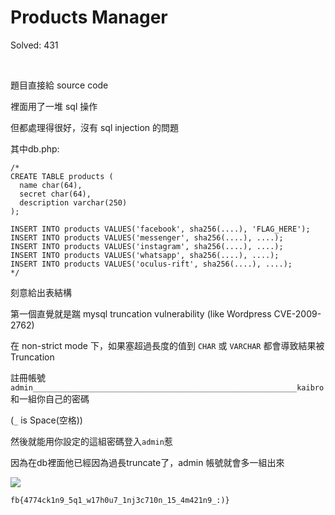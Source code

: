 # Products Manager

Solved: 431

<br>

題目直接給 source code

裡面用了一堆 sql 操作

但都處理得很好，沒有 sql injection 的問題

其中db.php:

```
/*
CREATE TABLE products (
  name char(64),
  secret char(64),
  description varchar(250)
);

INSERT INTO products VALUES('facebook', sha256(....), 'FLAG_HERE');
INSERT INTO products VALUES('messenger', sha256(....), ....);
INSERT INTO products VALUES('instagram', sha256(....), ....);
INSERT INTO products VALUES('whatsapp', sha256(....), ....);
INSERT INTO products VALUES('oculus-rift', sha256(....), ....);
*/
```

刻意給出表結構

第一個直覺就是踹 mysql truncation vulnerability (like Wordpress CVE-2009-2762)

在 non-strict mode 下，如果塞超過長度的值到 `CHAR` 或 `VARCHAR` 都會導致結果被 Truncation

註冊帳號`admin___________________________________________________________kaibro` 和一組你自己的密碼

(`_` is Space(空格))

然後就能用你設定的這組密碼登入`admin`惹

因為在db裡面他已經因為過長truncate了，admin 帳號就會多一組出來

![](https://github.com/w181496/CTF/blob/master/fbctf2019/ProductsManager/pm.png)

`fb{4774ck1n9_5q1_w17h0u7_1nj3c710n_15_4m421n9_:)}`
